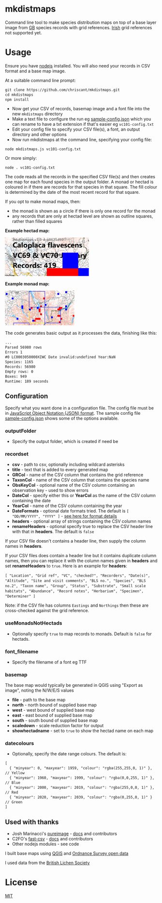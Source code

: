 # mkdistmaps

Command line tool to make species distribution maps on top of a base layer image from 
[GB](https://en.wikipedia.org/wiki/Ordnance_Survey_National_Grid)
species records with grid references.
[Irish](https://en.wikipedia.org/wiki/Irish_grid_reference_system) grid references not supported yet.

# Usage

Ensure you have [nodejs](https://nodejs.org/en/download/) installed.
You will also need your records in CSV format and a base map image.

At a suitable command line prompt:
```
git clone https://github.com/chriscant/mkdistmaps.git
cd mkdistmaps
npm install

```

* Now get your CSV of records, basemap image and a font file into the new `mkdistmaps` directory
* Make a text file to configure the run eg [sample-config.json](sample-config.json) which you can rename to have a txt extension if that's easier eg `vc101-config.txt`
* Edit your config file to specify your CSV file(s), a font, an output directory and other options
* Now run mkdistmaps at the command line, specifying your config file:

```
node mkdistmaps.js vc101-config.txt
```
Or more simply:
```
node . vc101-config.txt
```

The code reads all the records in the specified CSV file(s) and then creates one map for each found species in the output folder.
A monad or hectad is coloured in if there are records for that species in that square.
The fill colour is determined by the date of the most recent record for that square.

If you opt to make monad maps, then:
* the monad is shown as a circle if there is only one record for the monad
* any records that are only at hectad level are shown as outline squares, rather than filled squares

**Example hectad map:**

![Example hectad map](https://raw.githubusercontent.com/chriscant/mkdistmaps/master/docs/example-hectad.png)

**Example monad map:**

![Example monad map](https://raw.githubusercontent.com/chriscant/mkdistmaps/master/docs/example-monad.png)

The code generates basic output as it processes the data, finishing like this:

```
...
Parsed 56980 rows
Errors 1
#0 LC0003050000XIWC Date invalid:undefined Year:NaN
Species: 1165
Records: 56980
Empty rows: 0
Boxes: 949
Runtime: 189 seconds
```

## Configuration

Specify what you want done in a configuration file.
The config file must be in [JavaScript Object Notation (JSON) format](https://www.w3schools.com/js/js_json.asp).
The sample config file [sample-config.json](sample-config.json) shows some of the options available.

### outputFolder

* Specify the output folder, which is created if need be

### recordset

* **csv** - path to csv, optionally including wildcard asterisks
* **title** - text that is added to every generated map
* **GRCol** - name of the CSV column that contains the grid reference
* **TaxonCol** - name of the CSV column that contains the species name
* **ObsKeyCol** - optional name of the CSV column containing an observation key - used to show errors
* **DateCol** - specify either this or **YearCol** as the name of the CSV column containing the date
* **YearCol** - name of the CSV column containing the year
* **DateFormats** - optional date formats tried. The default is `[ "DD/MM/YYYY", "YYYY" ]` - [see here for format details](https://momentjs.com/docs/#/parsing/string-formats/)
* **headers** - optional array of strings containing the CSV column names
* **renameHeaders** - optional specify true to replace the CSV header line with that in **headers**. The default is `false`

If your CSV file doesn't contains a header line, then supply the column names in **headers**.

If your CSV files does contain a header line but it contains duplicate column names, then you can replace it with the 
column names given in **headers** and set **renameHeaders** to `true`.  Here is an example for **headers**:

`[ "Location", "Grid ref", "VC", "checked?", "Recorders", "Date(s)", "Altitude", "Site and visit comments", "BLS no.", "Species", "BLS no.2", "Taxon name", "Group", "Status", "Substrate", "Small scale habitats", "Abundance", "Record notes", "Herbarium", "Specimen", "Determiner" ]`

Note: if the CSV file has columns `Eastings` and `Northings` then these are cross-checked against the grid reference.

### useMonadsNotHectads

* Optionally specify `true` to map records to monads. Default is `false` for hectads.

### font_filename

* Specify the filename of a font eg TTF

### basemap

The base map would typically be generated in QGIS using "Export as image", noting the N/W/E/S values

* **file** - path to the base map
* **north** - north bound of supplied base map
* **west** - west bound of supplied base map
* **east** - east bound of supplied base map
* **south** - south bound of supplied base map
* **scaledown** - scale reduction factor for output 
* **showhectadname** - set to `true` to show the hectad name on each map

### datecolours

* Optionally, specify the date range colours. The default is:

```
[
  { "minyear": 0, "maxyear": 1959, "colour": "rgba(255,255,0, 1)" },  // Yellow
  { "minyear": 1960, "maxyear": 1999, "colour": "rgba(0,0,255, 1)" }, // Blue
  { "minyear": 2000, "maxyear": 2019, "colour": "rgba(255,0,0, 1)" }, // Red
  { "minyear": 2020, "maxyear": 2039, "colour": "rgba(0,255,0, 1)" }  // Green
]
```

## Used with thanks

* Josh Marinacci's [pureimage](https://www.npmjs.com/package/pureimage) - [docs](http://joshmarinacci.github.io/node-pureimage/) and contributors
* C2FO's  [fast-csv](https://www.npmjs.com/package/fast-csv) - [docs](https://c2fo.io/fast-csv/docs/introduction/getting-started) and contributors
* Other nodejs modules - see code

I built base maps using [QGIS](https://qgis.org/en/site/) and [Ordnance Survey open data](https://www.ordnancesurvey.co.uk/opendatadownload/products.html)

I used data from the [British Lichen Society](https://www.britishlichensociety.org.uk/)

# License

[MIT](LICENCE)
